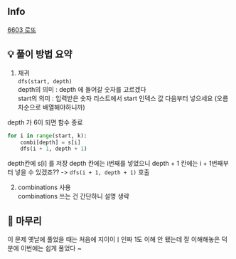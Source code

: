 ## Info
[6603 로또](https://www.acmicpc.net/problem/6603)

## 💡 풀이 방법 요약
1. 재귀  
```dfs(start, depth)```  
depth의 의미 : depth 에 들어갈 숫자를 고르겠다  
start의 의미 : 입력받은 숫자 리스트에서 start 인덱스 값 다음부터 넣으세요 (오름차순으로 배열해야하니까)  

depth 가 6이 되면 함수 종료

```Python
for i in range(start, k):
    combi[depth] = s[i]
    dfs(i + 1, depth + 1) 
```
depth칸에 s[i] 를 저장
depth 칸에는 i번째를 넣었으니 depth + 1 칸에는 i + 1번째부터 넣을 수 있겠죠?? -> ```dfs(i + 1, depth + 1)``` 호출

2. combinations 사용  
combinations 쓰는 건 간단하니 설명 생략


## 🙂 마무리
이 문제 옛날에 풀었을 때는 처음에 지이이ㅣ인짜 1도 이해 안 됐는데 잘 이해해놓은 덕분에 이번에는 쉽게 풀었다 ~